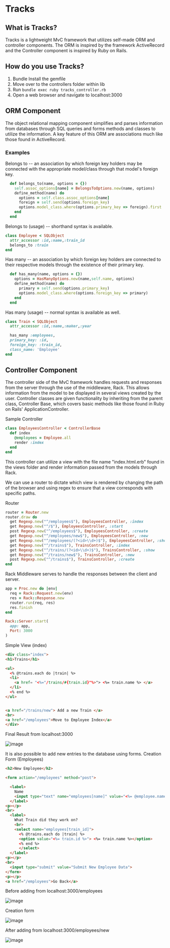 # Tracks
## What is Tracks?
Tracks is a lightweight MvC framework that utilizes self-made ORM and controller components. The ORM is inspired by the framework ActiveRecord and the Controller component is inspired by Ruby on Rails. 
## How do you use Tracks?
1. Bundle Install the gemfile
2. Move over to the controllers folder within lib 
3. Run ```` bundle exec ruby tracks_controller.rb ```` 
4. Open a web browser and navigate to localhost:3000
## ORM Component
The object relational mapping component simplifies and parses information from databases through SQL queries and forms methods and classes to utilize the information. A key feature of this ORM are associations much like those found in ActiveRecord.
### Examples
Belongs to -- an association by which foreign key holders may be connected with the appropriate model/class through that model's foreign key.
```` ruby 
  def belongs_to(name, options = {})
    self.assoc_options[name] = BelongsToOptions.new(name, options)
    define_method(name) do
      options = self.class.assoc_options[name]
      foreign = self.send(options.foreign_key)
      options.model_class.where(options.primary_key => foreign).first
    end
  end

````
Belongs to (usage) -- shorthand syntax is available.
```` ruby
class Employee < SQLObject
  attr_accessor :id,:name,:train_id
  belongs_to :train
end
````

Has many -- an association by which foreign key holders are connected to their respective models through the existence of their primary key.
````ruby
  def has_many(name, options = {})
    options = HasManyOptions.new(name,self.name, options)
    define_method(name) do
      primary = self.send(options.primary_key)
      options.model_class.where(options.foreign_key => primary)
    end
  end
````
Has many (usage) -- normal syntax is available as well.
````ruby
class Train < SQLObject
  attr_accessor :id,:name,:maker,:year

  has_many :employees,
  primary_key: :id,
  foreign_key: :train_id,
  class_name: 'Employee'
end
````
## Controller Component
The controller side of the MvC framework handles requests and responses from the server through the use of the middleware, Rack. This allows information from the model to be displayed in several views created by the user. Controller classes are given functionality by inheriting from the parent class, Controller Base, which covers basic methods like those found in Ruby on Rails' ApplicationController.

Sample Controller
````ruby 
class EmployeesController < ControllerBase
  def index
    @employees = Employee.all
    render :index
  end
end
````
This controller can utilize a view with the file name "index.html.erb" found in the views folder and render information passed from the models through Rack.

We can use a router to dictate which view is rendered by changing the path of the browser and using regex to ensure that a view corresponds with specific paths.

Router
````ruby
router = Router.new
router.draw do
  get Regexp.new("^/employees$"), EmployeesController, :index
  get Regexp.new("^/$"), EmployeesController, :start
  post Regexp.new("^/employees$"), EmployeesController, :create
  get Regexp.new("^/employees/new$"), EmployeesController, :new
  get Regexp.new("^/employees/(?<id>\\d+)$"), EmployeesController, :show
  get Regexp.new("^/trains$"), TrainsController, :index
  get Regexp.new("^/trains/(?<id>\\d+)$"), TrainsController, :show
  get Regexp.new("^/trains/new$"), TrainsController, :new
  post Regexp.new("^/trains$"), TrainsController, :create
end
````

Rack Middleware serves to handle the responses between the client and server.
````ruby
app = Proc.new do |env|
  req = Rack::Request.new(env)
  res = Rack::Response.new
  router.run(req, res)
  res.finish
end

Rack::Server.start(
  app: app,
  Port: 3000
)
````
Simple View (index)
````html
<div class="index">
<h1>Trains</h1>

<ul>
  <% @trains.each do |train| %>
  <li>
    <a href= "<%="/trains/#{train.id}"%>"> <%= train.name %> </a>
  </li>
  <% end %>
</ul>


<a href="/trains/new"> Add a new Train </a>
<br>
<a href="/employees">Move to Employee Index</a>
</div>

````
Final Result from localhost:3000

![image](https://user-images.githubusercontent.com/40276721/51061687-1ca62500-15c2-11e9-9b0b-ad558bef4e79.png)

It is also possible to add new entries to the database using forms.
Creation Form (Employees)
````html 
<h2>New Employee</h2>

<form action="/employees" method="post">

  <label>
    Name
    <input type="text" name="employees[name]" value="<%= @employee.name %>">
  </label>
<p></p>
<br>
  <label>
    What Train did they work on?
    <br>
    <select name="employees[train_id]">
      <% @trains.each do |train| %>
      <option value="<%= train.id %>"> <%= train.name %></option>
      <% end %>
      </select>
  </label>
<p></p>
<br>
  <input type="submit" value="Submit New Employee Data">
</form>
<p></p>
<a href="/employees">Go Back</a>

````
 Before adding from localhost:3000/employees
 
 ![image](https://user-images.githubusercontent.com/40276721/51062047-63484f00-15c3-11e9-9c62-ec0e388958bb.png)

 Creation form

![image](https://user-images.githubusercontent.com/40276721/51062080-7eb35a00-15c3-11e9-97e7-4722bb0f076e.png)
 
 After adding from localhost:3000/employees/new

![image](https://user-images.githubusercontent.com/40276721/51062099-92f75700-15c3-11e9-8c31-c4a99d69acb5.png)


